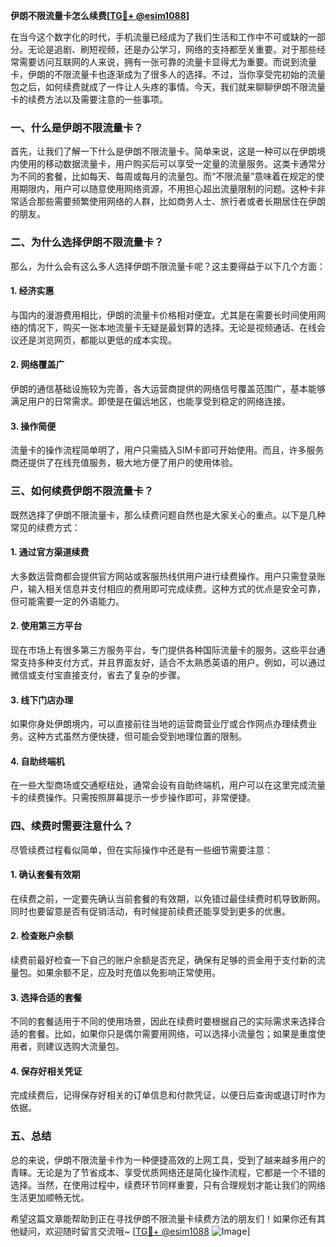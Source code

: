 **伊朗不限流量卡怎么续费[[TG💪+ @esim1088](https://t.me/s/esim1088)]**

在当今这个数字化的时代，手机流量已经成为了我们生活和工作中不可或缺的一部分。无论是追剧、刷短视频，还是办公学习，网络的支持都至关重要。对于那些经常需要访问互联网的人来说，拥有一张可靠的流量卡显得尤为重要。而说到流量卡，伊朗的不限流量卡也逐渐成为了很多人的选择。不过，当你享受完初始的流量包之后，如何续费就成了一件让人头疼的事情。今天，我们就来聊聊伊朗不限流量卡的续费方法以及需要注意的一些事项。

### 一、什么是伊朗不限流量卡？

首先，让我们了解一下什么是伊朗不限流量卡。简单来说，这是一种可以在伊朗境内使用的移动数据流量卡，用户购买后可以享受一定量的流量服务。这类卡通常分为不同的套餐，比如每天、每周或每月的流量包。而“不限流量”意味着在规定的使用期限内，用户可以随意使用网络资源，不用担心超出流量限制的问题。这种卡非常适合那些需要频繁使用网络的人群，比如商务人士、旅行者或者长期居住在伊朗的朋友。

### 二、为什么选择伊朗不限流量卡？

那么，为什么会有这么多人选择伊朗不限流量卡呢？这主要得益于以下几个方面：

#### 1. **经济实惠**
   与国内的漫游费用相比，伊朗的流量卡价格相对便宜。尤其是在需要长时间使用网络的情况下，购买一张本地流量卡无疑是最划算的选择。无论是视频通话、在线会议还是浏览网页，都能以更低的成本实现。

#### 2. **网络覆盖广**
   伊朗的通信基础设施较为完善，各大运营商提供的网络信号覆盖范围广，基本能够满足用户的日常需求。即使是在偏远地区，也能享受到稳定的网络连接。

#### 3. **操作简便**
   流量卡的操作流程简单明了，用户只需插入SIM卡即可开始使用。而且，许多服务商还提供了在线充值服务，极大地方便了用户的使用体验。

### 三、如何续费伊朗不限流量卡？

既然选择了伊朗不限流量卡，那么续费问题自然也是大家关心的重点。以下是几种常见的续费方式：

#### 1. **通过官方渠道续费**
   大多数运营商都会提供官方网站或客服热线供用户进行续费操作。用户只需登录账户，输入相关信息并支付相应的费用即可完成续费。这种方式的优点是安全可靠，但可能需要一定的外语能力。

#### 2. **使用第三方平台**
   现在市场上有很多第三方服务平台，专门提供各种国际流量卡的服务。这些平台通常支持多种支付方式，并且界面友好，适合不太熟悉英语的用户。例如，可以通过微信或支付宝直接支付，省去了复杂的步骤。

#### 3. **线下门店办理**
   如果你身处伊朗境内，可以直接前往当地的运营商营业厅或合作网点办理续费业务。这种方式虽然方便快捷，但可能会受到地理位置的限制。

#### 4. **自助终端机**
   在一些大型商场或交通枢纽处，通常会设有自助终端机，用户可以在这里完成流量卡的续费操作。只需按照屏幕提示一步步操作即可，非常便捷。

### 四、续费时需要注意什么？

尽管续费过程看似简单，但在实际操作中还是有一些细节需要注意：

#### 1. **确认套餐有效期**
   在续费之前，一定要先确认当前套餐的有效期，以免错过最佳续费时机导致断网。同时也要留意是否有促销活动，有时候提前续费还能享受到更多的优惠。

#### 2. **检查账户余额**
   续费前最好检查一下自己的账户余额是否充足，确保有足够的资金用于支付新的流量包。如果余额不足，应及时充值以免影响正常使用。

#### 3. **选择合适的套餐**
   不同的套餐适用于不同的使用场景，因此在续费时要根据自己的实际需求来选择合适的套餐。比如，如果你只是偶尔需要用网络，可以选择小流量包；如果是重度使用者，则建议选购大流量包。

#### 4. **保存好相关凭证**
   完成续费后，记得保存好相关的订单信息和付款凭证，以便日后查询或退订时作为依据。

### 五、总结

总的来说，伊朗不限流量卡作为一种便捷高效的上网工具，受到了越来越多用户的青睐。无论是为了节省成本、享受优质网络还是简化操作流程，它都是一个不错的选择。当然，在使用过程中，续费环节同样重要，只有合理规划才能让我们的网络生活更加顺畅无忧。

希望这篇文章能帮助到正在寻找伊朗不限流量卡续费方法的朋友们！如果你还有其他疑问，欢迎随时留言交流哦~ [[TG💪+ @esim1088](https://t.me/s/esim1088) ![Image](https://i.postimg.cc/4NQfJmqS/Snipaste-2025-05-13-00-14-12.png)]